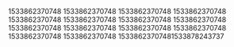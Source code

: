 1533862370748
1533862370748
1533862370748
1533862370748
1533862370748
1533862370748
1533862370748
1533862370748
1533862370748
1533862370748
1533862370748
1533862370748
1533862370748
1533862370748
15338623707481533878243737
